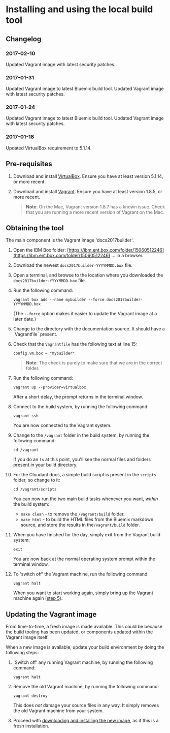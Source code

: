 # Installing and using the local build tool

## Changelog

### 2017-02-10

Updated Vagrant image with latest security patches.

### 2017-01-31

Updated Vagrant image to latest Bluemix build tool.
Updated Vagrant image with latest security patches.

### 2017-01-24

Updated Vagrant image to latest Bluemix build tool.
Updated Vagrant image with latest security patches.

### 2017-01-18

Updated VirtualBox requirement to 5.1.14.

## Pre-requisites

1.  Download and install [VirtualBox](https://www.virtualbox.org/wiki/Downloads).
    Ensure you have at least version 5.1.14, or more recent.

2.  Download and install [Vagrant](https://www.vagrantup.com/downloads.html).
    Ensure you have at least version 1.8.5, or more recent.

    >   **Note**: On the Mac, Vagrant version 1.8.7 has a known issue. Check that you are running a more recent version of Vagrant on the Mac.

## Obtaining the tool

The main component is the Vagrant image 'docs2017builder'.

1.  Open the IBM Box folder:
    [https://ibm.ent.box.com/folder/15060512246](https://ibm.ent.box.com/folder/15060512246)
    ... in a browser.

2.  Download the newest `docs2017builder-YYYYMMDD.box` file.

3.  Open a terminal, and browse to the location where you downloaded the `docs2017builder-YYYYMMDD.box` file.

4.  Run the following command:

    ```
    vagrant box add --name mybuilder --force docs2017builder-YYYYMMDD.box
    ```
    
    (The `--force` option makes it easier to update the Vagrant image at a later date.)

5.  <div id="newday"></div>Change to the directory with the documentation source.
    It should have a `Vagrantfile` present.

6.  Check that the `Vagrantfile` has the following text at line 15:

    ```
    config.vm.box = "mybuilder"
    ```

    >   **Note**: The check is purely to make sure that we are in the correct folder.

7.  Run the following command:

    ```
    vagrant up --provider=virtualbox
    ```

    After a short delay, the prompt returns in the terminal window.

8.  Connect to the build system, by running the following command:

    ```
    vagrant ssh
    ```

    You are now connected to the Vagrant system.

9.  Change to the `/vagrant` folder in the build system, by running the following command:

    ```
    cd /vagrant
    ```

    If you do an `ls` at this point, you'll see the normal files and folders
    present in your build directory.

10. For the Cloudant docs,
    a simple build script is present in the `scripts` folder,
    so change to it:

    ```
    cd /vagrant/scripts
    ```

    You can now run the two main build tasks whenever you want, _within_ the build system:

    -   `make clean` - to remove the `/vagrant/build` folder.
    -   `make html` - to build the HTML files from the Bluemix markdown source,
        and store the results in the`/vagrant/build` folder.

11. When you have finished for the day, simply exit from the Vagrant build system:

    ```
    exit
    ```

    You are now back at the normal operating system prompt within the terminal window.

12. To 'switch off' the Vagrant machine, run the following command:

    ```
    vagrant halt
    ```

    When you want to start working again,
    simply bring up the Vagrant machine again ([step 5](#newday)).

## Updating the Vagrant image

From time-to-time,
a fresh image is made available.
This could be because the build tooling has been updated,
or components updated within the Vagrant image itself.

When a new image is available,
update your build environment by doing the following steps:

1.  'Switch off' any running Vagrant machine, by running the following command:

    ```
    vagrant halt
    ```
2.  Remove the old Vagrant machine, by running the following command:
    
    ```
    vagrant destroy
    ```
    
    This does _not_ damage your source files in any way.
    It simply removes the old Vagrant machine from your system.

3.  Proceed with [downloading and installing the new image](#obtaining-the-tool),
    as if this is a fresh installation.